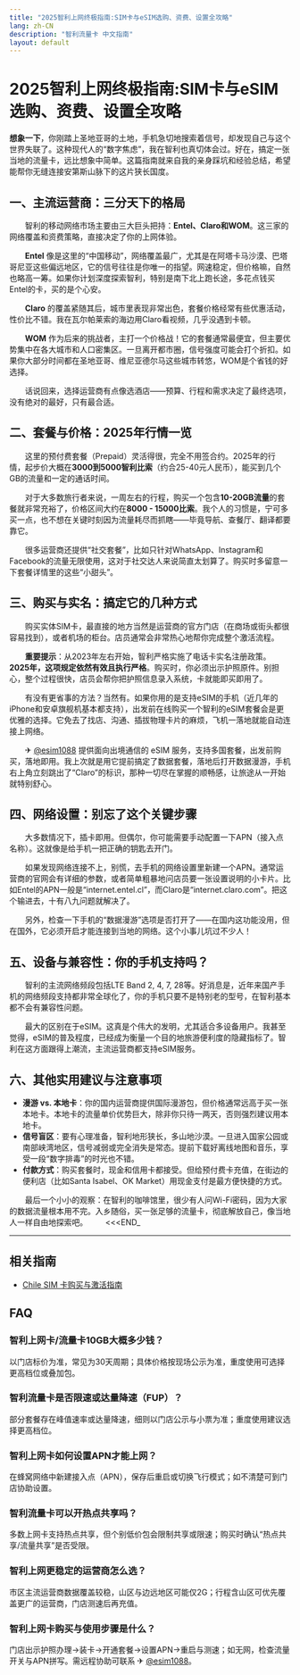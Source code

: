 ```yaml
---
title: "2025智利上网终极指南:SIM卡与eSIM选购、资费、设置全攻略"
lang: zh-CN
description: "智利流量卡 中文指南"
layout: default
---
```

# 2025智利上网终极指南:SIM卡与eSIM选购、资费、设置全攻略

**想象一下**，你刚踏上圣地亚哥的土地，手机急切地搜索着信号，却发现自己与这个世界失联了。这种现代人的“数字焦虑”，我在智利也真切体会过。好在，搞定一张当地的流量卡，远比想象中简单。这篇指南就来自我的亲身踩坑和经验总结，希望能帮你无缝连接安第斯山脉下的这片狭长国度。

## 一、主流运营商：三分天下的格局

　　智利的移动网络市场主要由三大巨头把持：**Entel、Claro和WOM**。这三家的网络覆盖和资费策略，直接决定了你的上网体验。

　　**Entel** 像是这里的“中国移动”，网络覆盖最广，尤其是在阿塔卡马沙漠、巴塔哥尼亚这些偏远地区，它的信号往往是你唯一的指望。网速稳定，但价格嘛，自然也略高一筹。如果你计划深度探索智利，特别是南下北上跑长途，多花点钱买Entel的卡，买的是个心安。

　　**Claro** 的覆盖紧随其后，城市里表现非常出色，套餐价格经常有些优惠活动，性价比不错。我在瓦尔帕莱索的海边用Claro看视频，几乎没遇到卡顿。

　　**WOM** 作为后来的挑战者，主打一个价格战！它的套餐通常最便宜，但主要优势集中在各大城市和人口密集区。一旦离开都市圈，信号强度可能会打个折扣。如果你大部分时间都在圣地亚哥、维尼亚德尔马这些城市转悠，WOM是个省钱的好选择。

　　话说回来，选择运营商有点像选酒店——预算、行程和需求决定了最终选项，没有绝对的最好，只有最合适。

## 二、套餐与价格：2025年行情一览

　　这里的预付费套餐（Prepaid）灵活得很，完全不用签合约。2025年的行情，起步价大概在**3000到5000智利比索**（约合25-40元人民币），能买到几个GB的流量和一定的通话时间。

　　对于大多数旅行者来说，一周左右的行程，购买一个包含**10-20GB流量**的套餐就非常充裕了，价格区间大约在**8000 - 15000比索**。我个人的习惯是，宁可多买一点，也不想在关键时刻因为流量耗尽而抓瞎——毕竟导航、查餐厅、翻译都要靠它。

　　很多运营商还提供“社交套餐”，比如只针对WhatsApp、Instagram和Facebook的流量无限使用，这对于社交达人来说简直太划算了。购买时多留意一下套餐详情里的这些“小甜头”。

## 三、购买与实名：搞定它的几种方式

　　购买实体SIM卡，最直接的地方当然是运营商的官方门店（在商场或街头都很容易找到），或者机场的柜台。店员通常会非常热心地帮你完成整个激活流程。

　　**重要提示**：从2023年左右开始，智利严格实施了电话卡实名注册政策。**2025年，这项规定依然有效且执行严格**。购买时，你必须出示护照原件。别担心，整个过程很快，店员会帮你把护照信息录入系统，卡就能即买即用了。

　　有没有更省事的方法？当然有。如果你用的是支持eSIM的手机（近几年的iPhone和安卓旗舰机基本都支持），出发前在线购买一个智利的eSIM套餐会是更优雅的选择。它免去了找店、沟通、插拔物理卡片的麻烦，飞机一落地就能自动连接上网络。

　　✈ [@esim1088](https://t.me/s/esim1088) 提供面向出境通信的 eSIM 服务，支持多国套餐，出发前购买，落地即用。我上次就是用它提前搞定了数据套餐，落地后打开数据漫游，手机右上角立刻跳出了“Claro”的标识，那种一切尽在掌握的顺畅感，让旅途从一开始就特别舒心。

## 四、网络设置：别忘了这个关键步骤

　　大多数情况下，插卡即用。但偶尔，你可能需要手动配置一下APN（接入点名称）。这就像是给手机一把正确的钥匙去开门。

　　如果发现网络连接不上，别慌，去手机的网络设置里新建一个APN。通常运营商的官网会有详细的参数，或者简单粗暴地问店员要一张设置说明的小卡片。比如Entel的APN一般是“internet.entel.cl”，而Claro是“internet.claro.com”。把这个输进去，十有八九问题就解决了。

　　另外，检查一下手机的“数据漫游”选项是否打开了——在国内这功能没用，但在国外，它必须开启才能连接到当地的网络。这个小事儿坑过不少人！

## 五、设备与兼容性：你的手机支持吗？

　　智利的主流网络频段包括LTE Band 2, 4, 7, 28等。好消息是，近年来国产手机的网络频段支持都非常全球化了，你的手机只要不是特别老的型号，在智利基本都不会有兼容性问题。

　　最大的区别在于eSIM。这真是个伟大的发明，尤其适合多设备用户。我甚至觉得，eSIM的普及程度，已经成为衡量一个目的地旅游便利度的隐藏指标了。智利在这方面跟得上潮流，主流运营商都支持eSIM服务。

## 六、其他实用建议与注意事项

*   **漫游 vs. 本地卡**：你的国内运营商提供国际漫游包，但价格通常远高于买一张本地卡。本地卡的流量单价优势巨大，除非你只待一两天，否则强烈建议用本地卡。
*   **信号盲区**：要有心理准备，智利地形狭长，多山地沙漠。一旦进入国家公园或南部峡湾地区，信号减弱或完全消失是常态。提前下载好离线地图和音乐，享受一段“数字排毒”的时光也不错。
*   **付款方式**：购买套餐时，现金和信用卡都接受。但给预付费卡充值，在街边的便利店（比如Santa Isabel、OK Market）用现金支付是最方便快捷的方式。

　　最后一个小小的观察：在智利的咖啡馆里，很少有人问Wi-Fi密码，因为大家的数据流量根本用不完。入乡随俗，买一张足够的流量卡，彻底解放自己，像当地人一样自由地探索吧。
　　<<<END_

<!-- crosslink -->
---

## 相关指南

- [Chile SIM 卡购买与激活指南](https://faciylike.github.io/chile-sim-guides)

<!-- BEGIN_CHILE_FAQ -->
## FAQ

### 智利上网卡/流量卡10GB大概多少钱？
以门店标价为准，常见为30天周期；具体价格按现场公示为准，重度使用可选择更高档位或叠加包。

### 智利流量卡是否限速或达量降速（FUP）？
部分套餐存在峰值速率或达量降速，细则以门店公示与小票为准；重度使用建议选择更高档位。

### 智利上网卡如何设置APN才能上网？
在蜂窝网络中新建接入点（APN），保存后重启或切换飞行模式；如不清楚可到门店协助设置。

### 智利流量卡可以开热点共享吗？
多数上网卡支持热点共享，但个别低价包会限制共享或限速；购买时确认“热点共享/流量共享”是否受限。

### 智利上网更稳定的运营商怎么选？
市区主流运营商数据覆盖较稳，山区与边远地区可能仅2G；行程含山区可优先覆盖更广的运营商，门店测速后再充值。

### 智利上网卡购买与使用步骤是什么？
门店出示护照办理→装卡→开通套餐→设置APN→重启与测速；如无网，检查流量开关与APN拼写。需远程协助可联系 ✈ [@esim1088](https://t.me/s/esim1088)。

<script type="application/ld+json">
{"@context": "https://schema.org", "@type": "FAQPage", "mainEntity": [{"@type": "Question", "name": "智利上网卡/流量卡10GB大概多少钱？", "acceptedAnswer": {"@type": "Answer", "text": "以门店标价为准，常见为30天周期；具体价格按现场公示为准，重度使用可选择更高档位或叠加包。"}}, {"@type": "Question", "name": "智利流量卡是否限速或达量降速（FUP）？", "acceptedAnswer": {"@type": "Answer", "text": "部分套餐存在峰值速率或达量降速，细则以门店公示与小票为准；重度使用建议选择更高档位。"}}, {"@type": "Question", "name": "智利上网卡如何设置APN才能上网？", "acceptedAnswer": {"@type": "Answer", "text": "在蜂窝网络中新建接入点（APN），保存后重启或切换飞行模式；如不清楚可到门店协助设置。"}}, {"@type": "Question", "name": "智利流量卡可以开热点共享吗？", "acceptedAnswer": {"@type": "Answer", "text": "多数上网卡支持热点共享，但个别低价包会限制共享或限速；购买时确认“热点共享/流量共享”是否受限。"}}, {"@type": "Question", "name": "智利上网更稳定的运营商怎么选？", "acceptedAnswer": {"@type": "Answer", "text": "市区主流运营商数据覆盖较稳，山区与边远地区可能仅2G；行程含山区可优先覆盖更广的运营商，门店测速后再充值。"}}, {"@type": "Question", "name": "智利上网卡购买与使用步骤是什么？", "acceptedAnswer": {"@type": "Answer", "text": "门店出示护照办理→装卡→开通套餐→设置APN→重启与测速；如无网，检查流量开关与APN拼写。需远程协助可联系 ✈ @esim1088。"}}]}
</script>
<!-- END_CHILE_FAQ -->
